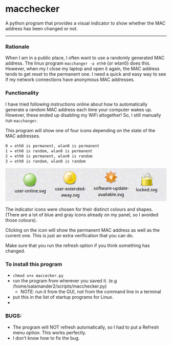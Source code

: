 # macchecker

A python program that provides a visual indicator to show whether the MAC address has been changed or not. 

-----

### Rationale
When I am in a public place, I often want to use a randomly generated MAC address. The linux program `macchanger -a eth0` (or wlan0) does this. However, when my I close my laptop and open it again, the MAC address tends to get reset to the permanent one. I need a quick and easy way to see if my network connections have anonymous MAC addresses.

### Functionality

I have tried following instructions online about how to automatically generate a random MAC address each time your computer wakes up. However, these ended up disabling my WiFi altogether! So, I still manually run `macchanger`.

This program will show one of four icons depending on the state of the MAC addresses. 

    0 = eth0 is permanent, wlan0 is permanent
    1 = eth0 is random, wlan0 is permanent
    2 = eth0 is permanent, wlan0 is random
    3 = eth0 is random, wlan0 is random

![my icons](https://github.com/salamander2/macchecker/blob/master/macchecker_icons.png)

The indicator icons were chosen for their distinct colours and shapes. (There are a lot of blue and gray icons already on my panel, so I avoided those colours).

Clicking on the icon will show the permanent MAC address as well as the current one. This is just an extra verification that you can do.

Make sure that you run the refresh option if you think something has changed.

### To install this program

* `chmod u+x maccecker.py`
* run the program from wherever you saved it. (e.g /home/salamander2/scripts/macchecker.py)
   * NOTE: run it from the GUI, not from the command line in a terminal
* put this in the list of startup programs for Linux.
* 

### BUGS:
* The program will NOT refresh automatically, so I had to put a Refresh menu option. This works perfectly.
* I don't know how to fix the bug.
